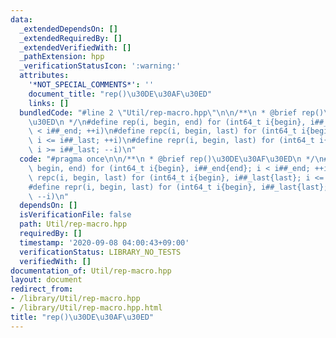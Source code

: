 ```yaml
---
data:
  _extendedDependsOn: []
  _extendedRequiredBy: []
  _extendedVerifiedWith: []
  _pathExtension: hpp
  _verificationStatusIcon: ':warning:'
  attributes:
    '*NOT_SPECIAL_COMMENTS*': ''
    document_title: "rep()\u30DE\u30AF\u30ED"
    links: []
  bundledCode: "#line 2 \"Util/rep-macro.hpp\"\n\n/**\n * @brief rep()\u30DE\u30AF\
    \u30ED\n */\n#define rep(i, begin, end) for (int64_t i{begin}, i##_end{end}; i\
    \ < i##_end; ++i)\n#define repc(i, begin, last) for (int64_t i{begin}, i##_last{last};\
    \ i <= i##_last; ++i)\n#define repr(i, begin, last) for (int64_t i{begin}, i##_last{last};\
    \ i >= i##_last; --i)\n"
  code: "#pragma once\n\n/**\n * @brief rep()\u30DE\u30AF\u30ED\n */\n#define rep(i,\
    \ begin, end) for (int64_t i{begin}, i##_end{end}; i < i##_end; ++i)\n#define\
    \ repc(i, begin, last) for (int64_t i{begin}, i##_last{last}; i <= i##_last; ++i)\n\
    #define repr(i, begin, last) for (int64_t i{begin}, i##_last{last}; i >= i##_last;\
    \ --i)\n"
  dependsOn: []
  isVerificationFile: false
  path: Util/rep-macro.hpp
  requiredBy: []
  timestamp: '2020-09-08 04:00:43+09:00'
  verificationStatus: LIBRARY_NO_TESTS
  verifiedWith: []
documentation_of: Util/rep-macro.hpp
layout: document
redirect_from:
- /library/Util/rep-macro.hpp
- /library/Util/rep-macro.hpp.html
title: "rep()\u30DE\u30AF\u30ED"
---
```

